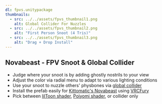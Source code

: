 ```yaml
---
dl: fpvs.unitypackage
thumbnails:
  - src: ../../assets/fpvs_thumbnail1.png
    alt: Global Collider For Nuzzles
  - src: ../../assets/fpvs_thumbnail2.png
    alt: "First Person Snoot (4 Tris)"
  - src: ../../assets/fpvs_thumbnail3.png
    alt: "Drag + Drop Install"
---
```


## Novabeast - FPV Snoot & Global Collider

- Judge where your snoot is by adding ghostly nostrils to your view
- Adjust the color via radial menu to adapt to various lighting conditions
- Use your snoot to nuzzle others' physbones via [global collider](https://vrcfury.com/components/global-collider/)
- Install the prefab easily for [Kittomatic's Novabeast](https://jinxxy.com/kittomatic/novabeast) using [VRCFury](https://vrcfury.com/)
- Pick between [lilToon shader](https://github.com/lilxyzw/lilToon), [Poiyomi shader](https://www.poiyomi.com/), or collider only

